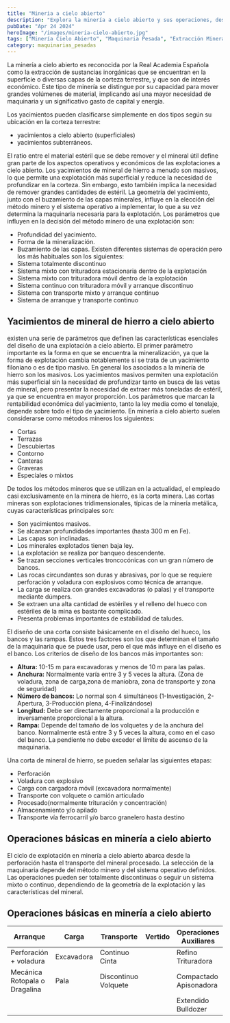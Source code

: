 ```yaml
---
title: "Mineria a cielo abierto"
description: "Explora la minería a cielo abierto y sus operaciones, destacando el uso de maquinaria avanzada para extraer mineral de hierro y su impacto económico y operativo"
pubDate: "Apr 24 2024"
heroImage: "/images/mineria-cielo-abierto.jpg"
tags: ["Minería Cielo Abierto", "Maquinaria Pesada", "Extracción Mineral"]
category: maquinarias_pesadas
---
```


La minería a cielo abierto es reconocida por la Real Academia Española como la extracción de sustancias inorgánicas que se encuentran en la superficie o diversas capas de la corteza terrestre, y que son de interés económico. Este tipo de minería se distingue por su capacidad para mover grandes volúmenes de material, implicando así una mayor necesidad de maquinaria y un significativo gasto de capital y energía.

Los yacimientos pueden clasificarse simplemente en dos tipos según su ubicación en la corteza terrestre:

- yacimientos a cielo abierto (superficiales)
- yacimientos subterráneos.

El ratio entre el material estéril que se debe remover y el mineral útil define gran parte de los aspectos operativos y económicos de las explotaciones a cielo abierto.
Los yacimientos de mineral de hierro a menudo son masivos, lo que permite una explotación más superficial y reduce la necesidad de profundizar en la corteza. Sin embargo, esto también implica la necesidad de remover grandes cantidades de estéril. La geometría del yacimiento, junto con el buzamiento de las capas minerales, influye en la elección del método minero y el sistema operativo a implementar, lo que a su vez determina la maquinaria necesaria para la explotación.
Los parámetros que influyen en la decisión del método minero de una explotación son:

- Profundidad del yacimiento.
- Forma de la mineralización.
- Buzamiento de las capas.
  Existen diferentes sistemas de operación pero los más habituales son los siguientes:
- Sistema totalmente discontinuo
- Sistema mixto con trituradora estacionaria dentro de la explotación
- Sistema mixto con trituradora móvil dentro de la explotación
- Sistema continuo con trituradora móvil y arranque discontinuo
- Sistema con transporte mixto y arranque continuo
- Sistema de arranque y transporte continuo

## Yacimientos de mineral de hierro a cielo abierto

existen una serie de parámetros que definen las características esenciales del diseño de una
explotación a cielo abierto.
El primer parámetro importante es la forma en que se encuentra la mineralización, ya que la forma de explotación cambia notablemente si se trata de un yacimiento filoniano o es de tipo masivo. En general los asociados a la minería de hierro son los masivos. Los yacimientos masivos permiten una explotación más superficial sin la necesidad de profundizar tanto en busca de las vetas de mineral, pero presentar la necesidad de extraer más toneladas de estéril, ya que se encuentra en mayor proporción.
Los parámetros que marcan la rentabilidad económica del yacimiento, tanto la ley media como el tonelaje, depende sobre todo el tipo de yacimiento.
En minería a cielo abierto suelen considerarse como métodos mineros los siguientes:

- Cortas
- Terrazas
- Descubiertas
- Contorno
- Canteras
- Graveras
- Especiales o mixtos

De todos los métodos mineros que se utilizan en la actualidad, el empleado casi exclusivamente en la minera de hierro, es la corta minera.
Las cortas mineras son explotaciones tridimensionales, típicas de la minería metálica, cuyas características principales son:

- Son yacimientos masivos.
- Se alcanzan profundidades importantes (hasta 300 m en Fe).
- Las capas son inclinadas.
- Los minerales explotados tienen baja ley.
- La explotación se realiza por banqueo descendente.
- Se trazan secciones verticales troncocónicas con un gran número de bancos.
- Las rocas circundantes son duras y abrasivas, por lo que se requiere perforación y voladura con explosivos como técnica de arranque.
- La carga se realiza con grandes excavadoras (o palas) y el transporte mediante dúmpers.
- Se extraen una alta cantidad de estériles y el relleno del hueco con estériles de la mina es bastante complicado.
- Presenta problemas importantes de estabilidad de taludes.

El diseño de una corta consiste básicamente en el diseño del hueco, los bancos y las rampas. Estos tres factores son los que determinan el tamaño de la maquinaria que se puede usar, pero el que más influye en el diseño es el banco. Los criterios de diseño de los bancos más importantes son:

- **Altura:** 10-15 m para excavadoras y menos de 10 m para las palas.
- **Anchura:** Normalmente varía entre 3 y 5 veces la altura. (Zona de voladura, zona de carga,zona de maniobra, zona de transporte y zona de seguridad)
- **Número de bancos:** Lo normal son 4 simultáneos (1-Investigación, 2- Apertura, 3-Producción plena, 4-Finalizándose)
- **Longitud:** Debe ser directamente proporcional a la producción e inversamente proporcional a la altura.
- **Rampa:** Depende del tamaño de los volquetes y de la anchura del banco. Normalmente está entre 3 y 5 veces la altura, como en el caso del banco. La pendiente no debe exceder el límite de ascenso de la maquinaria.

Una corta de mineral de hierro, se pueden señalar las siguientes etapas:

- Perforación
- Voladura con explosivo
- Carga con cargadora móvil (excavadora normalmente)
- Transporte con volquete o camión articulado
- Procesado(normalmente trituración y concentración)
- Almacenamiento y/o apilado
- Transporte vía ferrocarril y/o barco granelero hasta destino

## Operaciones básicas en minería a cielo abierto

El ciclo de explotación en minería a cielo abierto abarca desde la perforación hasta el transporte del mineral procesado. La selección de la maquinaria depende del método minero y del sistema operativo definidos. Las operaciones pueden ser totalmente discontinuas o seguir un sistema mixto o continuo, dependiendo de la geometría de la explotación y las características del mineral.

## Operaciones básicas en minería a cielo abierto

| Arranque                      | Carga      | Transporte           | Vertido | Operaciones Auxiliares |
| ----------------------------- | ---------- | -------------------- | ------- | ---------------------- |
| Perforación + voladura        | Excavadora | Continuo Cinta       |         | Refino Trituradora     |
| Mecánica Rotopala o Dragalina | Pala       | Discontinuo Volquete |         | Compactado Apisonadora |
|                               |            |                      |         | Extendido Bulldozer    |
